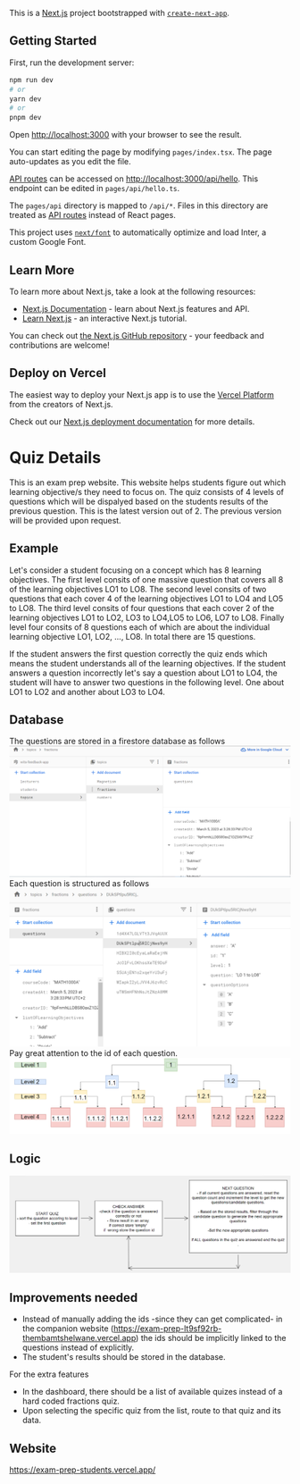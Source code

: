 This is a [Next.js](https://nextjs.org/) project bootstrapped with [`create-next-app`](https://github.com/vercel/next.js/tree/canary/packages/create-next-app).

## Getting Started

First, run the development server:

```bash
npm run dev
# or
yarn dev
# or
pnpm dev
```

Open [http://localhost:3000](http://localhost:3000) with your browser to see the result.

You can start editing the page by modifying `pages/index.tsx`. The page auto-updates as you edit the file.

[API routes](https://nextjs.org/docs/api-routes/introduction) can be accessed on [http://localhost:3000/api/hello](http://localhost:3000/api/hello). This endpoint can be edited in `pages/api/hello.ts`.

The `pages/api` directory is mapped to `/api/*`. Files in this directory are treated as [API routes](https://nextjs.org/docs/api-routes/introduction) instead of React pages.

This project uses [`next/font`](https://nextjs.org/docs/basic-features/font-optimization) to automatically optimize and load Inter, a custom Google Font.

## Learn More

To learn more about Next.js, take a look at the following resources:

- [Next.js Documentation](https://nextjs.org/docs) - learn about Next.js features and API.
- [Learn Next.js](https://nextjs.org/learn) - an interactive Next.js tutorial.

You can check out [the Next.js GitHub repository](https://github.com/vercel/next.js/) - your feedback and contributions are welcome!

## Deploy on Vercel

The easiest way to deploy your Next.js app is to use the [Vercel Platform](https://vercel.com/new?utm_medium=default-template&filter=next.js&utm_source=create-next-app&utm_campaign=create-next-app-readme) from the creators of Next.js.

Check out our [Next.js deployment documentation](https://nextjs.org/docs/deployment) for more details.

# Quiz Details

This is an exam prep website. This website helps students figure out which learning objective/s they need to focus on. The quiz consists of 4 levels of questions which will be dispalyed based on the students results of the previous question. This is the latest version out of 2. The previous version will be provided upon request.

## Example
Let's consider a student focusing on a concept which has 8 learning objectives.
The first level consits of one massive question that covers all 8 of the learning objectives LO1 to LO8. The second level consits of two questions that each cover 4 of the learning objectives LO1 to LO4 and LO5 to LO8. The third level consits of four questions that each cover 2 of the learning objectives LO1 to LO2, LO3 to LO4,LO5 to LO6, LO7 to LO8. Finally level four consits of 8 questions each of which are about the individual learning objective LO1, LO2, ..., LO8. In total there are 15 questions.

If the student answers the first question correctly the quiz ends which means the student understands all of the learning objectives.
If the student answers a question incorrectly let's say a question about LO1 to LO4, the student will have to answer two questions in the following level. One about LO1 to LO2 and another about LO3 to LO4.


## Database
The questions are stored in a firestore database as follows ![alt text](./documentation/images/exam-prep-student-database-questions.PNG)
Each question is structured as follows ![alt text](./documentation/images/exam-prep-student-database-questionsStructure.PNG)
Pay great attention to the id of each question. ![alt text](./documentation/images/exam-prep-student-id-labelling.PNG)

## Logic
 ![alt text](./documentation/images/exam-prep-student-flowchart.PNG)

## Improvements needed
- Instead of manually adding the ids -since they can get complicated- in the companion website (https://exam-prep-lt9sf92rb-thembamtshelwane.vercel.app) the ids should be implicitly linked to the questions instead of explicitly.
- The student's results should be stored in the database.

For the extra features
- In the dashboard, there should be a list of available quizes instead of a hard coded fractions quiz. 
- Upon selecting the specific quiz from the list, route to that quiz and its data.

## Website
https://exam-prep-students.vercel.app/
